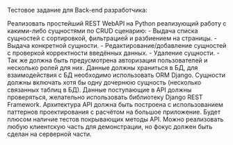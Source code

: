 Тестовое задание для Back-end разработчика:

Реализовать простейший REST WebAPI на Python реализующий работу с какими-либо сущностями по CRUD сценарию:
    - Выдача списка сущностей с сортировкой, фильтрацией и разбиением на страницы.
    - Выдача конкретной сущности.
    - Редактирование/добавление сущностей с проверкой корректности введённых данных.
    - Удаление сущности.
    - Так же должна быть предусмотрена авторизация пользователей и несколько ролей для них.
Данные должны храниться в БД, для взаимодействия с БД необходимо использовать ORM Django. Сущности должны включать хотя бы одну дочернюю сущность (несколько связанных таблиц в БД).
Данные поступающие в API должны проверяться, желательно использовать библиотеку Django REST Framework.
Архитектура API должна быть построена с использованием паттернов проектирования с расчётом на большое приложение.
Будет плюсом наличие тестов покрывающих методы API.
Можно реализовать любую клиентскую часть для демонстрации, но фокус должен быть сделан на серверной части.
